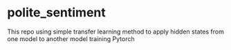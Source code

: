 # polite_sentiment
This repo using simple transfer learning method to apply hidden states from one model to another model training Pytorch
